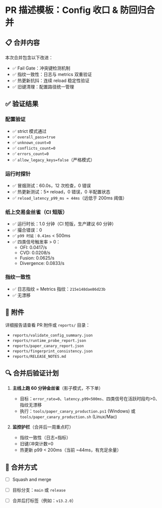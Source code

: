 # PR 描述模板：Config 收口 & 防回归合并

## 📋 合并内容

本次合并包含以下改进：
- ✅ Fail Gate：冲突键检测机制
- ✅ 指纹一致性：日志与 metrics 双重验证
- ✅ 热更新抗抖：连续 reload 稳定性验证
- ✅ 旧键清理：配置路径统一管理

## ✅ 验证结果

### 配置验证
- ✅ strict 模式通过
- ✅ `overall_pass=true`
- ✅ `unknown_count=0`
- ✅ `conflicts_count=0`
- ✅ `errors_count=0`
- ✅ `allow_legacy_keys=false`（严格模式）

### 运行时探针
- ✅ 冒烟测试：60.0s，12 次检查，0 错误
- ✅ 热更新测试：5× reload，0 错误，0 半配置状态
- ✅ `reload_latency_p99_ms ≈ 44ms`（远低于 200ms 阈值）

### 纸上交易金丝雀（CI 短版）
- ✅ 运行时长：1.0 分钟（CI 短版，生产建议 60 分钟）
- ✅ 撮合错误：0
- ✅ `p99 时延：0.41ms` < 500ms
- ✅ 四类信号触发率 > 0：
  - OFI: 0.0417/s
  - CVD: 0.0208/s
  - Fusion: 0.0625/s
  - Divergence: 0.0833/s

### 指纹一致性
- ✅ 日志指纹 = Metrics 指纹：`215e148dae86d23b`
- ✅ 无漂移

## 📎 附件

详细报告请查看 PR 附件或 `reports/` 目录：
- `reports/validate_config_summary.json`
- `reports/runtime_probe_report.json`
- `reports/paper_canary_report.json`
- `reports/fingerprint_consistency.json`
- `reports/RELEASE_NOTES.md`

## 🔍 合并后验证计划

1. **主线上跑 60 分钟金丝雀**（影子模式，不下单）
   - 目标：`error_rate=0`、`latency.p99<500ms`、四类信号在活跃时段均>0、指纹无漂移
   - 执行：`tools/paper_canary_production.ps1` (Windows) 或 `tools/paper_canary_production.sh` (Linux/Mac)

2. **监控护栏**（合并后一周重点盯）
   - 指纹一致性（日志=指标）
   - 旧键/冲突计数=0
   - 热更新 p99 < 200ms（当前 ~44ms，有充足余量）

## 🔄 合并方式

- [ ] Squash and merge
- [ ] 目标分支：`main` 或 `release`
- [ ] 合并后打标签（例如：`v13.2.0`）

